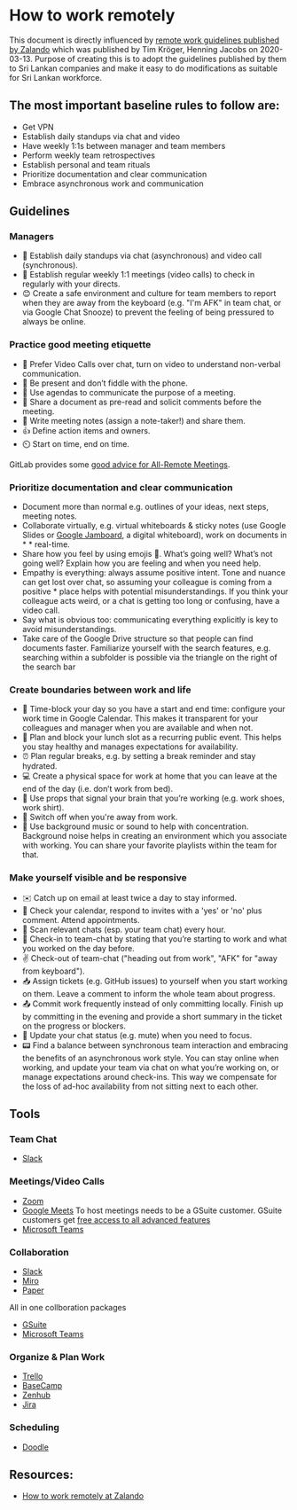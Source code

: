 # How to work remotely

This document is directly influenced by [remote work guidelines published by Zalando](https://jobs.zalando.com/en/tech/blog/how-to-work-remotely-at-zalando/?gh_src=4n3gxh1) which was published by Tim Kröger, Henning Jacobs on 2020-03-13. Purpose of creating this is to adopt the guidelines published by them to Sri Lankan companies and make it easy to do modifications as suitable for Sri Lankan workforce.

## The most important baseline rules to follow are:

* Get VPN
* Establish daily standups via chat and video
* Have weekly 1:1s between manager and team members
* Perform weekly team retrospectives
* Establish personal and team rituals
* Prioritize documentation and clear communication
* Embrace asynchronous work and communication

## Guidelines


### Managers
* 💬 Establish daily standups via chat (asynchronous) and video call (synchronous).
* 👫 Establish regular weekly 1:1 meetings (video calls) to check in regularly with your directs.
* 😊 Create a safe environment and culture for team members to report when they are away from the keyboard (e.g. "I'm AFK" in team chat, or via Google Chat Snooze) to prevent the feeling of being pressured to always be online.

### Practice good meeting etiquette

* 🎥 Prefer Video Calls over chat, turn on video to understand non-verbal communication.
* 📵 Be present and don’t fiddle with the phone.
* 🤩 Use agendas to communicate the purpose of a meeting.
* 📄 Share a document as pre-read and solicit comments before the meeting.
* 📝 Write meeting notes (assign a note-taker!) and share them.
* 👍 Define action items and owners.
* ⏲️ Start on time, end on time.

GitLab provides some [good advice for All-Remote Meetings](https://about.gitlab.com/company/culture/all-remote/meetings/).

### Prioritize documentation and clear communication

* Document more than normal e.g. outlines of your ideas, next steps, meeting notes.
* Collaborate virtually, e.g. virtual whiteboards & sticky notes (use Google Slides or [Google Jamboard](https://gsuite.google.com/products/jamboard/), a digital whiteboard), work on documents in * * real-time.
* Share how you feel by using emojis 🤗. What’s going well? What’s not going well? Explain how you are feeling and when you need help.
* Empathy is everything: always assume positive intent. Tone and nuance can get lost over chat, so assuming your colleague is coming from a positive * place helps with potential misunderstandings. If you think your colleague acts weird, or a chat is getting too long or confusing, have a video call.
* Say what is obvious too: communicating everything explicitly is key to avoid misunderstandings.
* Take care of the Google Drive structure so that people can find documents faster. Familiarize yourself with the search features, e.g. searching within a subfolder is possible via the triangle on the right of the search bar

### Create boundaries between work and life

* 📅 Time-block your day so you have a start and end time: configure your work time in Google Calendar. This makes it transparent for your colleagues and manager when you are available and when not.
* 🍲 Plan and block your lunch slot as a recurring public event. This helps you stay healthy and manages expectations for availability.
* ⏰ Plan regular breaks, e.g. by setting a break reminder and stay hydrated.
* 💻 Create a physical space for work at home that you can leave at the end of the day (i.e. don’t work from bed).
* 💼 Use props that signal your brain that you’re working (e.g. work shoes, work shirt).
* 📴 Switch off when you're away from work.
* 🎵 Use background music or sound to help with concentration. Background noise helps in creating an environment which you associate with working. You can share your favorite playlists within the team for that.

### Make yourself visible and be responsive

* ✉️ Catch up on email at least twice a day to stay informed.
* 📅 Check your calendar, respond to invites with a 'yes' or 'no' plus comment. Attend appointments.
* 💬 Scan relevant chats (esp. your team chat) every hour.
* 👋 Check-in to team-chat by stating that you’re starting to work and what you worked on the day before. 
* ✌️ Check-out of team-chat ("heading out from work", "AFK" for "away from keyboard").
* 📥 Assign tickets (e.g. GitHub issues) to yourself when you start working on them. Leave a comment to inform the whole team about progress.
* 📤 Commit work frequently instead of only committing locally. Finish up by committing in the evening and provide a short summary in the ticket on the progress or blockers.
* 🔕 Update your chat status (e.g. mute) when you need to focus.
* 📟 Find a balance between synchronous team interaction and embracing the benefits of an asynchronous work style. You can stay online when working, and  update your team via chat on what you’re working on, or manage expectations around check-ins. This way we compensate for the loss of ad-hoc availability from not sitting next to each other.


## Tools

### Team Chat

* [Slack](https://slack.com/intl/en/)

### Meetings/Video Calls

* [Zoom](https://zoom.us/)
* [Google Meets](https://meet.google.com/_meet) To host meetings needs to be a GSuite customer. GSuite customers get [free access to all advanced features](https://www.thinkwithgoogle.com/marketing-resources/coronavirus-how-google-is-helping/)
* [Microsoft Teams](https://products.office.com/en-us/microsoft-teams/group-chat-software)

### Collaboration

* [Slack](https://slack.com/intl/en/)
* [Miro](https://miro.com/)
* [Paper](https://www.dropbox.com/paper)

All in one collboration packages

* [GSuite](https://gsuite.google.com/)
* [Microsoft Teams](https://products.office.com/en-us/microsoft-teams/group-chat-software)

### Organize & Plan Work

* [Trello](https://trello.com/)
* [BaseCamp](https://basecamp.com/)
* [Zenhub](https://www.zenhub.com/)
* [Jira](https://www.atlassian.com/software/jira)


### Scheduling

* [Doodle](https://doodle.com/en/features/)




## Resources:

* [How to work remotely at Zalando ](https://jobs.zalando.com/en/tech/blog/how-to-work-remotely-at-zalando/?gh_src=4n3gxh1)
